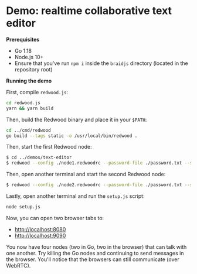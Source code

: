 
# Demo: realtime collaborative text editor

**Prerequisites**

- Go 1.18
- Node.js 10+
- Ensure that you've run `npm i` inside the `braidjs` directory (located in the repository root)

**Running the demo**

First, compile `redwood.js`:

```sh
cd redwood.js
yarn && yarn build
```

Then, build the Redwood binary and place it in your `$PATH`:

```sh
cd ../cmd/redwood
go build --tags static -o /usr/local/bin/redwood .
```

Then, start the first Redwood node:

```sh
$ cd ../demos/text-editor
$ redwood --config ./node1.redwoodrc --password-file ./password.txt --subscribe docs.redwood.dev/document-3192
```

Then, open another terminal and start the second Redwood node:

```sh
$ redwood --config ./node2.redwoodrc --password-file ./password.txt --subscribe docs.redwood.dev/document-3192
```

Lastly, open another terminal and run the `setup.js` script:

```sh
node setup.js
```


Now, you can open two browser tabs to:
- <http://localhost:8080>
- <http://localhost:9090>

You now have four nodes (two in Go, two in the browser) that can talk with one another.  Try killing the Go nodes and continuing to send messages in the browser.  You'll notice that the browsers can still communicate (over WebRTC).

